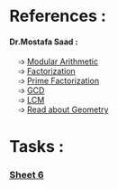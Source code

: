 &nbsp;

# References :
 
#### Dr.Mostafa Saad :
   &nbsp;&nbsp;&nbsp;  ➩ [Modular Arithmetic](https://www.youtube.com/watch?v=Scw9LAtuwvg) <br> 
         &nbsp;&nbsp;&nbsp;  ➩ [Factorization](https://www.youtube.com/watch?v=JS-0DOGrNmo) <br>
          &nbsp;&nbsp;&nbsp;  ➩ [Prime Factorization](https://www.youtube.com/watch?v=O4WljSHt27w) <br>
           &nbsp;&nbsp;&nbsp;  ➩ [GCD](https://www.youtube.com/watch?v=DWaor1rGxog) <br>
            &nbsp;&nbsp;&nbsp;  ➩ [LCM](https://www.youtube.com/watch?v=si-Tk_C0nIQ) <br>
             &nbsp;&nbsp;&nbsp;  ➩ [Read about Geometry](https://www.mathsisfun.com/geometry/index.html) <br>

# Tasks :
### [Sheet 6](https://codeforces.com/group/MWSDmqGsZm/contest/223338)
